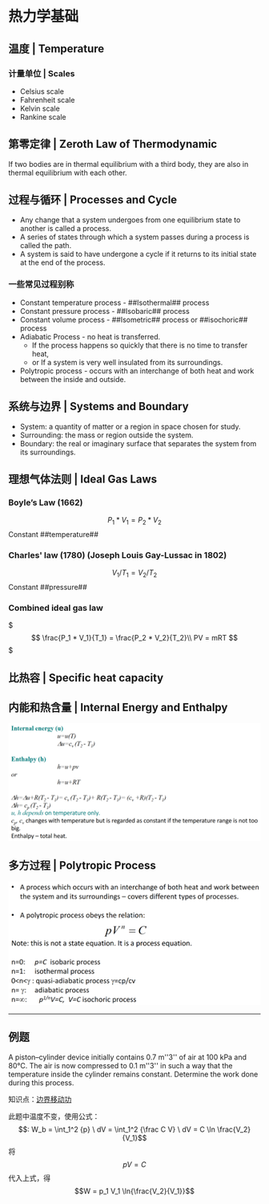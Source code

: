 # 热力学基础

## 温度 | Temperature

### 计量单位 | Scales

- Celsius scale
- Fahrenheit scale
- Kelvin scale
- Rankine scale

## 第零定律 | Zeroth Law of Thermodynamic

If two bodies are in thermal equilibrium with a third body, they are also in thermal equilibrium with each other.

## 过程与循环 | Processes and Cycle

- Any change that a system undergoes from one equilibrium state to another is called a process.
- A series of states through which a system passes during a process is called the path.
- A system is said to have undergone a cycle if it returns to its initial state at the end of the process.

### 一些常见过程别称

- Constant temperature process - ##Isothermal## process
- Constant pressure process - ##Isobaric## process
- Constant volume process - ##Isometric## process or ##isochoric## process
- Adiabatic Process - no heat is transferred.
  - If the process happens so quickly that there is no time to transfer heat,
  - or If a system is very well insulated from its surroundings.
- Polytropic process - occurs with an interchange of both heat and work between the inside and outside.

## 系统与边界 | Systems and Boundary

- System: a quantity of matter or a region in space chosen for study.
- Surrounding: the mass or region outside the system.
- Boundary: the real or imaginary surface that separates the system
from its surroundings.

## 理想气体法则 | Ideal Gas Laws

### Boyle’s Law (1662)

$$P_1 * V_1 = P_2 * V_2$$ Constant ##temperature##

### Charles' law (1780) (Joseph Louis Gay-Lussac in 1802)

$$V_1 / T_1 = V_2 / T_2$$ Constant ##pressure##

### Combined ideal gas law

$$$
\frac{P_1 * V_1}{T_1} = \frac{P_2 * V_2}{T_2}\\
PV = mRT
$$$

## 比热容 | Specific heat capacity

## 内能和热含量 | Internal Energy and Enthalpy

![内能和热含量](.热力学基础/内能和热含量.png)

## 多方过程 | Polytropic Process

![多方过程](.热力学基础/多方过程.png)

- - -

## 例题

A piston–cylinder device initially contains 0.7 m''3'' of air at 100 kPa and 80°C. The air is now compressed to 0.1 m''3'' in such a way that the temperature inside the cylinder remains constant. Determine the work done during this process.

知识点：[边界移动功](学习笔记/工程热力学/非流动过程.md)

此题中温度不变，使用公式：$$: W_b = \int_1^2 {p} \ dV = \int_1^2 {\frac C V} \ dV = C \ln \frac{V_2}{V_1}$$
将 $$pV = C$$ 代入上式，得 $$W = p_1 V_1 \ln{\frac{V_2}{V_1}}$$
